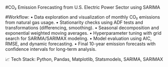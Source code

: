 #CO₂ Emission Forecasting from U.S. Electric Power Sector using SARIMA

#Workflow:
	• Data exploration and visualization of monthly CO₂ emissions from natural gas usage.
	• Stationarity checks using ADF tests and transformations (differencing, smoothing).
	• Seasonal decomposition and exponential weighted moving averages.
	• Hyperparameter tuning with grid search for SARIMA/SARIMAX modeling.
	• Model evaluation using AIC, RMSE, and dynamic forecasting.
	• Final 10-year emission forecasts with confidence intervals for long-term analysis.

📈 Tech Stack: Python, Pandas, Matplotlib, Statsmodels, SARIMA, SARIMAX
